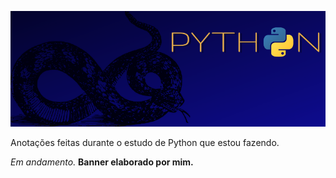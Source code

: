 ![](https://github.com/fernandarrios/estudodepython/blob/main/Python.png)

Anotações feitas durante o estudo de Python que estou fazendo.

*Em andamento.*
**Banner elaborado por mim.**
